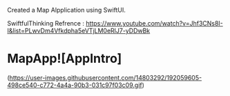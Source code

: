 
Created a Map Alpplication using SwiftUI.


SwiftfulThinking
Refrence : https://www.youtube.com/watch?v=Jhf3CNs8I-I&list=PLwvDm4Vfkdpha5eVTjLM0eRlJ7-yDDwBk

# MapApp![AppIntro]

(https://user-images.githubusercontent.com/14803292/192059605-498ce540-c772-4a4a-90b3-031c97f03c09.gif)
